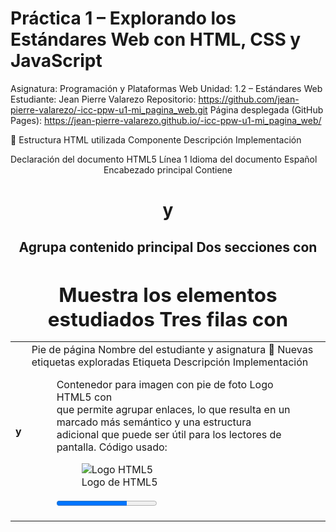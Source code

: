 # Práctica 1 – Explorando los Estándares Web con HTML, CSS y JavaScript

Asignatura: Programación y Plataformas Web
Unidad: 1.2 – Estándares Web
Estudiante: Jean Pierre Valarezo Repositorio: https://github.com/jean-pierre-valarezo/-icc-ppw-u1-mi_pagina_web.git
Página desplegada (GitHub Pages): https://jean-pierre-valarezo.github.io/-icc-ppw-u1-mi_pagina_web/


🧱 Estructura HTML utilizada
Componente	Descripción	Implementación
<!DOCTYPE html>	Declaración del documento HTML5	Línea 1
<html lang="es">	Idioma del documento	Español
<header>	Encabezado principal	Contiene <h1> y <h2>
<section>	Agrupa contenido principal	Dos secciones con <h2>
<table>	Muestra los elementos estudiados	Tres filas con <th> y <td>
<footer>	Pie de página	Nombre del estudiante y asignatura
🧩 Nuevas etiquetas exploradas
Etiqueta	Descripción	Implementación
<figure>	Contenedor para imagen con pie de foto	Logo HTML5 con <figcaption>
<nav>	que permite agrupar enlaces, lo que resulta en un marcado más semántico y una estructura adicional que puede ser útil para los lectores de pantalla.
Código usado:

<figure>
  <img src="https://upload.wikimedia.org/wikipedia/commons/6/61/HTML5_logo_and_wordmark.svg" alt="Logo HTML5">
  <figcaption>Logo de HTML5</figcaption>
</figure>

<progress value="70" max="100">70%</progress>  
